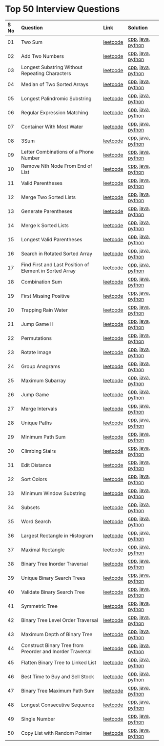 # Top 50 Interview Questions

| S No | Question                                                  | Link                                                                                                | Solution                      |
| :--- | :-------------------------------------------------------- | :-------------------------------------------------------------------------------------------------- | :---------------------------- |
| 01   | Two Sum                                                   | [leetcode](https://leetcode.com/problems/two-sum)                                                   | [cpp](), [java](), [python]() |
| 02   | Add Two Numbers                                           | [leetcode](https://leetcode.com/problems/add-two-numbers)                                           | [cpp](), [java](), [python]() |
| 03   | Longest Substring Without Repeating Characters            | [leetcode](https://leetcode.com/problems/longest-substring-without-repeating-characters)            | [cpp](), [java](), [python]() |
| 04   | Median of Two Sorted Arrays                               | [leetcode](https://leetcode.com/problems/median-of-two-sorted-arrays)                               | [cpp](), [java](), [python]() |
| 05   | Longest Palindromic Substring                             | [leetcode](https://leetcode.com/problems/longest-palindromic-substring)                             | [cpp](), [java](), [python]() |
| 06   | Regular Expression Matching                               | [leetcode](https://leetcode.com/problems/regular-expression-matching)                               | [cpp](), [java](), [python]() |
| 07   | Container With Most Water                                 | [leetcode](https://leetcode.com/problems/container-with-most-water)                                 | [cpp](), [java](), [python]() |
| 08   | 3Sum                                                      | [leetcode](https://leetcode.com/problems/3sum)                                                      | [cpp](), [java](), [python]() |
| 09   | Letter Combinations of a Phone Number                     | [leetcode](https://leetcode.com/problems/letter-combinations-of-a-phone-number)                     | [cpp](), [java](), [python]() |
| 10   | Remove Nth Node From End of List                          | [leetcode](https://leetcode.com/problems/remove-nth-node-from-end-of-list)                          | [cpp](), [java](), [python]() |
| 11   | Valid Parentheses                                         | [leetcode](https://leetcode.com/problems/valid-parentheses)                                         | [cpp](), [java](), [python]() |
| 12   | Merge Two Sorted Lists                                    | [leetcode](https://leetcode.com/problems/merge-two-sorted-lists)                                    | [cpp](), [java](), [python]() |
| 13   | Generate Parentheses                                      | [leetcode](https://leetcode.com/problems/generate-parentheses)                                      | [cpp](), [java](), [python]() |
| 14   | Merge k Sorted Lists                                      | [leetcode](https://leetcode.com/problems/merge-k-sorted-lists)                                      | [cpp](), [java](), [python]() |
| 15   | Longest Valid Parentheses                                 | [leetcode](https://leetcode.com/problems/longest-valid-parentheses)                                 | [cpp](), [java](), [python]() |
| 16   | Search in Rotated Sorted Array                            | [leetcode](https://leetcode.com/problems/search-in-rotated-sorted-array)                            | [cpp](), [java](), [python]() |
| 17   | Find First and Last Position of Element in Sorted Array   | [leetcode](https://leetcode.com/problems/find-first-and-last-position-of-element-in-sorted-array)   | [cpp](), [java](), [python]() |
| 18   | Combination Sum                                           | [leetcode](https://leetcode.com/problems/combination-sum)                                           | [cpp](), [java](), [python]() |
| 19   | First Missing Positive                                    | [leetcode](https://leetcode.com/problems/first-missing-positive)                                    | [cpp](), [java](), [python]() |
| 20   | Trapping Rain Water                                       | [leetcode](https://leetcode.com/problems/trapping-rain-water)                                       | [cpp](), [java](), [python]() |
| 21   | Jump Game II                                              | [leetcode](https://leetcode.com/problems/jump-game-ii)                                              | [cpp](), [java](), [python]() |
| 22   | Permutations                                              | [leetcode](https://leetcode.com/problems/permutations)                                              | [cpp](), [java](), [python]() |
| 23   | Rotate Image                                              | [leetcode](https://leetcode.com/problems/rotate-image)                                              | [cpp](), [java](), [python]() |
| 24   | Group Anagrams                                            | [leetcode](https://leetcode.com/problems/group-anagrams)                                            | [cpp](), [java](), [python]() |
| 25   | Maximum Subarray                                          | [leetcode](https://leetcode.com/problems/maximum-subarray)                                          | [cpp](), [java](), [python]() |
| 26   | Jump Game                                                 | [leetcode](https://leetcode.com/problems/jump-game)                                                 | [cpp](), [java](), [python]() |
| 27   | Merge Intervals                                           | [leetcode](https://leetcode.com/problems/merge-intervals)                                           | [cpp](), [java](), [python]() |
| 28   | Unique Paths                                              | [leetcode](https://leetcode.com/problems/unique-paths)                                              | [cpp](), [java](), [python]() |
| 29   | Minimum Path Sum                                          | [leetcode](https://leetcode.com/problems/minimum-path-sum)                                          | [cpp](), [java](), [python]() |
| 30   | Climbing Stairs                                           | [leetcode](https://leetcode.com/problems/climbing-stairs)                                           | [cpp](), [java](), [python]() |
| 31   | Edit Distance                                             | [leetcode](https://leetcode.com/problems/edit-distance)                                             | [cpp](), [java](), [python]() |
| 32   | Sort Colors                                               | [leetcode](https://leetcode.com/problems/sort-colors)                                               | [cpp](), [java](), [python]() |
| 33   | Minimum Window Substring                                  | [leetcode](https://leetcode.com/problems/minimum-window-substring)                                  | [cpp](), [java](), [python]() |
| 34   | Subsets                                                   | [leetcode](https://leetcode.com/problems/subsets)                                                   | [cpp](), [java](), [python]() |
| 35   | Word Search                                               | [leetcode](https://leetcode.com/problems/word-search)                                               | [cpp](), [java](), [python]() |
| 36   | Largest Rectangle in Histogram                            | [leetcode](https://leetcode.com/problems/largest-rectangle-in-histogram)                            | [cpp](), [java](), [python]() |
| 37   | Maximal Rectangle                                         | [leetcode](https://leetcode.com/problems/maximal-rectangle)                                         | [cpp](), [java](), [python]() |
| 38   | Binary Tree Inorder Traversal                             | [leetcode](https://leetcode.com/problems/binary-tree-inorder-traversal)                             | [cpp](), [java](), [python]() |
| 39   | Unique Binary Search Trees                                | [leetcode](https://leetcode.com/problems/unique-binary-search-trees)                                | [cpp](), [java](), [python]() |
| 40   | Validate Binary Search Tree                               | [leetcode](https://leetcode.com/problems/validate-binary-search-tree)                               | [cpp](), [java](), [python]() |
| 41   | Symmetric Tree                                            | [leetcode](https://leetcode.com/problems/symmetric-tree)                                            | [cpp](), [java](), [python]() |
| 42   | Binary Tree Level Order Traversal                         | [leetcode](https://leetcode.com/problems/binary-tree-level-order-traversal)                         | [cpp](), [java](), [python]() |
| 43   | Maximum Depth of Binary Tree                              | [leetcode](https://leetcode.com/problems/maximum-depth-of-binary-tree)                              | [cpp](), [java](), [python]() |
| 44   | Construct Binary Tree from Preorder and Inorder Traversal | [leetcode](https://leetcode.com/problems/construct-binary-tree-from-preorder-and-inorder-traversal) | [cpp](), [java](), [python]() |
| 45   | Flatten Binary Tree to Linked List                        | [leetcode](https://leetcode.com/problems/flatten-binary-tree-to-linked-list)                        | [cpp](), [java](), [python]() |
| 46   | Best Time to Buy and Sell Stock                           | [leetcode](https://leetcode.com/problems/best-time-to-buy-and-sell-stock)                           | [cpp](), [java](), [python]() |
| 47   | Binary Tree Maximum Path Sum                              | [leetcode](https://leetcode.com/problems/binary-tree-maximum-path-sum)                              | [cpp](), [java](), [python]() |
| 48   | Longest Consecutive Sequence                              | [leetcode](https://leetcode.com/problems/longest-consecutive-sequence)                              | [cpp](), [java](), [python]() |
| 49   | Single Number                                             | [leetcode](https://leetcode.com/problems/single-number)                                             | [cpp](), [java](), [python]() |
| 50   | Copy List with Random Pointer                             | [leetcode](https://leetcode.com/problems/copy-list-with-random-pointer)                             | [cpp](), [java](), [python]() |
